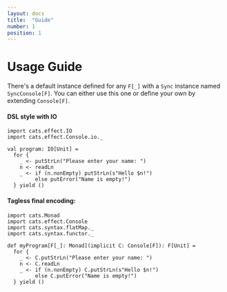 ```yaml
---
layout: docs
title:  "Guide"
number: 1
position: 1
---
```


# Usage Guide

There's a default instance defined for any `F[_]` with a `Sync` instance named `SyncConsole[F]`. You can either use this one or define your own by extending `Console[F]`.

#### DSL style with IO

```tut:book:silent
import cats.effect.IO
import cats.effect.Console.io._

val program: IO[Unit] =
  for {
    _ <- putStrLn("Please enter your name: ")
    n <- readLn
    _ <- if (n.nonEmpty) putStrLn(s"Hello $n!")
         else putError("Name is empty!")
  } yield ()
```

#### Tagless final encoding:

```tut:book:reset:silent
import cats.Monad
import cats.effect.Console
import cats.syntax.flatMap._
import cats.syntax.functor._

def myProgram[F[_]: Monad](implicit C: Console[F]): F[Unit] =
  for {
    _ <- C.putStrLn("Please enter your name: ")
    n <- C.readLn
    _ <- if (n.nonEmpty) C.putStrLn(s"Hello $n!")
         else C.putError("Name is empty!")
  } yield ()
```
